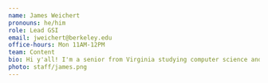 ```yaml
---
name: James Weichert
pronouns: he/him
role: Lead GSI
email: jweichert@berkeley.edu
office-hours: Mon 11AM-12PM
team: Content
bio: Hi y'all! I'm a senior from Virginia studying computer science and data science. Data 8 is one of my favorite courses and I hope you all enjoy it as much as I did!
photo: staff/james.png
---
```


